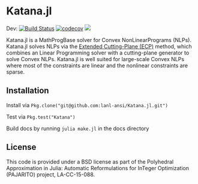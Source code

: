 # Katana.jl

Dev: [![Build Status](https://travis-ci.org/lanl-ansi/Katana.jl.svg?branch=master)](https://travis-ci.org/lanl-ansi/Katana.jl) [![codecov](https://codecov.io/gh/lanl-ansi/Katana.jl/branch/master/graph/badge.svg)](https://codecov.io/gh/lanl-ansi/Katana.jl) [![](https://img.shields.io/badge/docs-latest-blue.svg)](https://lanl-ansi.github.io/Katana.jl/latest)

Katana.jl is a MathProgBase solver for Convex NonLinearPrograms (NLPs).  Katana.jl solves NLPs via the [Extended Cutting-Plane (ECP)](http://epubs.siam.org/doi/10.1137/0108053) method, which combines an Linear Programming solver with a cutting-plane generator to solve Convex NLPs.  Katana.jl is well suited for large-scale Convex NLPs where most of the constraints are linear and the nonlinear constraints are sparse.


## Installation
Install via `Pkg.clone("git@github.com:lanl-ansi/Katana.jl.git")`

Test via `Pkg.test("Katana")`

Build docs by running `julia make.jl` in the docs directory


## License
This code is provided under a BSD license as part of the Polyhedral Approximation in Julia: Automatic Reformulations for InTeger Optimization (PAJARITO) project, LA-CC-15-088.
